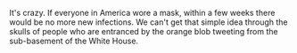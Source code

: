 It's crazy. If everyone in America wore a mask, within a few weeks there would be no more new infections. We can't get that simple idea through the skulls of people who are entranced by the orange blob tweeting from the sub-basement of the White House.
